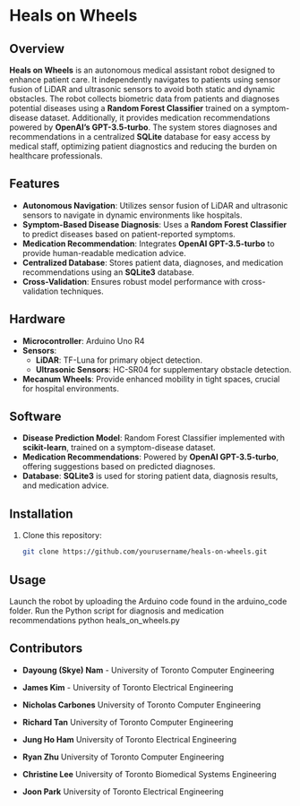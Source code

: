 # Heals on Wheels

## Overview

**Heals on Wheels** is an autonomous medical assistant robot designed to enhance patient care. It independently navigates to patients using sensor fusion of LiDAR and ultrasonic sensors to avoid both static and dynamic obstacles. The robot collects biometric data from patients and diagnoses potential diseases using a **Random Forest Classifier** trained on a symptom-disease dataset. Additionally, it provides medication recommendations powered by **OpenAI’s GPT-3.5-turbo**. The system stores diagnoses and recommendations in a centralized **SQLite** database for easy access by medical staff, optimizing patient diagnostics and reducing the burden on healthcare professionals.

## Features

- **Autonomous Navigation**: Utilizes sensor fusion of LiDAR and ultrasonic sensors to navigate in dynamic environments like hospitals.
- **Symptom-Based Disease Diagnosis**: Uses a **Random Forest Classifier** to predict diseases based on patient-reported symptoms.
- **Medication Recommendation**: Integrates **OpenAI GPT-3.5-turbo** to provide human-readable medication advice.
- **Centralized Database**: Stores patient data, diagnoses, and medication recommendations using an **SQLite3** database.
- **Cross-Validation**: Ensures robust model performance with cross-validation techniques.

## Hardware

- **Microcontroller**: Arduino Uno R4
- **Sensors**:
  - **LiDAR**: TF-Luna for primary object detection.
  - **Ultrasonic Sensors**: HC-SR04 for supplementary obstacle detection.
- **Mecanum Wheels**: Provide enhanced mobility in tight spaces, crucial for hospital environments.

## Software

- **Disease Prediction Model**: Random Forest Classifier implemented with **scikit-learn**, trained on a symptom-disease dataset.
- **Medication Recommendations**: Powered by **OpenAI GPT-3.5-turbo**, offering suggestions based on predicted diagnoses.
- **Database**: **SQLite3** is used for storing patient data, diagnosis results, and medication advice.

## Installation

1. Clone this repository:
   ```bash
   git clone https://github.com/yourusername/heals-on-wheels.git

## Usage 
Launch the robot by uploading the Arduino code found in the arduino_code folder.
Run the Python script for diagnosis and medication recommendations
python heals_on_wheels.py


## Contributors

- **Dayoung (Skye) Nam** - University of Toronto Computer Engineering

- **James Kim** - University of Toronto Electrical Engineering
  
- **Nicholas Carbones**  University of Toronto Computer Engineering

- **Richard Tan**  University of Toronto Computer Engineering

- **Jung Ho Ham**  University of Toronto Electrical Engineering

- **Ryan Zhu**  University of Toronto Computer Engineering

- **Christine Lee**  University of Toronto Biomedical Systems Engineering

- **Joon Park**  University of Toronto Electrical Engineering

